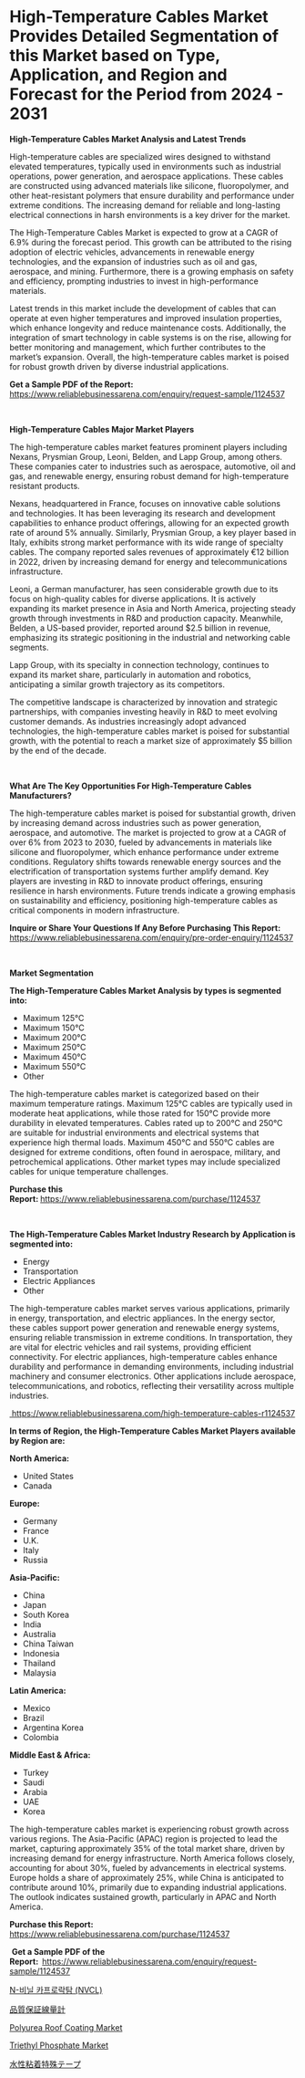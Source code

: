 <p><h1>High-Temperature Cables Market Provides Detailed Segmentation of this Market based on Type, Application, and Region and Forecast for the Period from 2024 - 2031</h1></p><p><strong>High-Temperature Cables Market Analysis and Latest Trends</strong></p>
<p><p>High-temperature cables are specialized wires designed to withstand elevated temperatures, typically used in environments such as industrial operations, power generation, and aerospace applications. These cables are constructed using advanced materials like silicone, fluoropolymer, and other heat-resistant polymers that ensure durability and performance under extreme conditions. The increasing demand for reliable and long-lasting electrical connections in harsh environments is a key driver for the market.</p><p>The High-Temperature Cables Market is expected to grow at a CAGR of 6.9% during the forecast period. This growth can be attributed to the rising adoption of electric vehicles, advancements in renewable energy technologies, and the expansion of industries such as oil and gas, aerospace, and mining. Furthermore, there is a growing emphasis on safety and efficiency, prompting industries to invest in high-performance materials.</p><p>Latest trends in this market include the development of cables that can operate at even higher temperatures and improved insulation properties, which enhance longevity and reduce maintenance costs. Additionally, the integration of smart technology in cable systems is on the rise, allowing for better monitoring and management, which further contributes to the market’s expansion. Overall, the high-temperature cables market is poised for robust growth driven by diverse industrial applications.</p></p>
<p><strong>Get a Sample PDF of the Report:&nbsp;</strong> <a href="https://www.reliablebusinessarena.com/enquiry/request-sample/1124537">https://www.reliablebusinessarena.com/enquiry/request-sample/1124537</a></p>
<p>&nbsp;</p>
<p><strong>High-Temperature Cables Major Market Players</strong></p>
<p><p>The high-temperature cables market features prominent players including Nexans, Prysmian Group, Leoni, Belden, and Lapp Group, among others. These companies cater to industries such as aerospace, automotive, oil and gas, and renewable energy, ensuring robust demand for high-temperature resistant products.</p><p>Nexans, headquartered in France, focuses on innovative cable solutions and technologies. It has been leveraging its research and development capabilities to enhance product offerings, allowing for an expected growth rate of around 5% annually. Similarly, Prysmian Group, a key player based in Italy, exhibits strong market performance with its wide range of specialty cables. The company reported sales revenues of approximately €12 billion in 2022, driven by increasing demand for energy and telecommunications infrastructure.</p><p>Leoni, a German manufacturer, has seen considerable growth due to its focus on high-quality cables for diverse applications. It is actively expanding its market presence in Asia and North America, projecting steady growth through investments in R&D and production capacity. Meanwhile, Belden, a US-based provider, reported around $2.5 billion in revenue, emphasizing its strategic positioning in the industrial and networking cable segments.</p><p>Lapp Group, with its specialty in connection technology, continues to expand its market share, particularly in automation and robotics, anticipating a similar growth trajectory as its competitors.</p><p>The competitive landscape is characterized by innovation and strategic partnerships, with companies investing heavily in R&D to meet evolving customer demands. As industries increasingly adopt advanced technologies, the high-temperature cables market is poised for substantial growth, with the potential to reach a market size of approximately $5 billion by the end of the decade.</p></p>
<p>&nbsp;</p>
<p><strong>What Are The Key Opportunities For High-Temperature Cables Manufacturers?</strong></p>
<p><p>The high-temperature cables market is poised for substantial growth, driven by increasing demand across industries such as power generation, aerospace, and automotive. The market is projected to grow at a CAGR of over 6% from 2023 to 2030, fueled by advancements in materials like silicone and fluoropolymer, which enhance performance under extreme conditions. Regulatory shifts towards renewable energy sources and the electrification of transportation systems further amplify demand. Key players are investing in R&D to innovate product offerings, ensuring resilience in harsh environments. Future trends indicate a growing emphasis on sustainability and efficiency, positioning high-temperature cables as critical components in modern infrastructure.</p></p>
<p><strong>Inquire or Share Your Questions If Any Before Purchasing This Report:</strong> <a href="https://www.reliablebusinessarena.com/enquiry/pre-order-enquiry/1124537">https://www.reliablebusinessarena.com/enquiry/pre-order-enquiry/1124537</a></p>
<p>&nbsp;</p>
<p><strong>Market Segmentation</strong></p>
<p><strong>The High-Temperature Cables Market Analysis by types is segmented into:</strong></p>
<p><ul><li>Maximum 125°C</li><li>Maximum 150°C</li><li>Maximum 200°C</li><li>Maximum 250°C</li><li>Maximum 450°C</li><li>Maximum 550°C</li><li>Other</li></ul></p>
<p><p>The high-temperature cables market is categorized based on their maximum temperature ratings. Maximum 125°C cables are typically used in moderate heat applications, while those rated for 150°C provide more durability in elevated temperatures. Cables rated up to 200°C and 250°C are suitable for industrial environments and electrical systems that experience high thermal loads. Maximum 450°C and 550°C cables are designed for extreme conditions, often found in aerospace, military, and petrochemical applications. Other market types may include specialized cables for unique temperature challenges.</p></p>
<p><strong>Purchase this Report:&nbsp;</strong><a href="https://www.reliablebusinessarena.com/purchase/1124537">https://www.reliablebusinessarena.com/purchase/1124537</a></p>
<p>&nbsp;</p>
<p><strong>The High-Temperature Cables Market Industry Research by Application is segmented into:</strong></p>
<p><ul><li>Energy</li><li>Transportation</li><li>Electric Appliances</li><li>Other</li></ul></p>
<p><p>The high-temperature cables market serves various applications, primarily in energy, transportation, and electric appliances. In the energy sector, these cables support power generation and renewable energy systems, ensuring reliable transmission in extreme conditions. In transportation, they are vital for electric vehicles and rail systems, providing efficient connectivity. For electric appliances, high-temperature cables enhance durability and performance in demanding environments, including industrial machinery and consumer electronics. Other applications include aerospace, telecommunications, and robotics, reflecting their versatility across multiple industries.</p></p>
<p><a href="https://www.reliablebusinessarena.com/high-temperature-cables-r1124537">&nbsp;https://www.reliablebusinessarena.com/high-temperature-cables-r1124537</a></p>
<p><strong>In terms of Region, the High-Temperature Cables Market Players available by Region are:</strong></p>
<p>
    <p> <strong> North America: </strong>
        <ul>
            <li>United States</li>
            <li>Canada</li>
        </ul>
        </p> 
    <p> <strong> Europe: </strong>
        <ul>
            <li>Germany</li>
            <li>France</li>
            <li>U.K.</li>
            <li>Italy</li>
            <li>Russia</li>
        </ul>
        </p> 
    <p> <strong> Asia-Pacific: </strong>
        <ul>
            <li>China</li>
            <li>Japan</li>
            <li>South Korea</li>
            <li>India</li>
            <li>Australia</li>
            <li>China Taiwan</li>
            <li>Indonesia</li>
            <li>Thailand</li>
            <li>Malaysia</li>
        </ul>
        </p> 
    <p> <strong> Latin America: </strong>
        <ul>
            <li>Mexico</li>
            <li>Brazil</li>
            <li>Argentina Korea</li>
            <li>Colombia</li>
        </ul>
        </p> 
    <p> <strong> Middle East & Africa: </strong>
        <ul>
            <li>Turkey</li>
            <li>Saudi</li>
            <li>Arabia</li>
            <li>UAE</li>
            <li>Korea</li>
        </ul>
    </p>
    </p>
<p><p>The high-temperature cables market is experiencing robust growth across various regions. The Asia-Pacific (APAC) region is projected to lead the market, capturing approximately 35% of the total market share, driven by increasing demand for energy infrastructure. North America follows closely, accounting for about 30%, fueled by advancements in electrical systems. Europe holds a share of approximately 25%, while China is anticipated to contribute around 10%, primarily due to expanding industrial applications. The outlook indicates sustained growth, particularly in APAC and North America.</p></p>
<p><strong>Purchase this Report: </strong><a href="https://www.reliablebusinessarena.com/purchase/1124537">https://www.reliablebusinessarena.com/purchase/1124537</a></p>
<p>&nbsp;<strong>Get a Sample PDF of the Report:&nbsp;&nbsp;</strong><a href="https://www.reliablebusinessarena.com/enquiry/request-sample/1124537">https://www.reliablebusinessarena.com/enquiry/request-sample/1124537</a></p>
<p><strong></strong></p>
<p><p><a href="https://medium.com/@austinalvarez1901/%EC%84%B8%EA%B3%84-n-vinyl-caprolactam-nvcl-market-%EC%9D%80-2024%EC%97%90%EC%84%9C-2031%EB%A1%9C-%EC%97%B0%ED%8F%89%EA%B7%A0-%EC%A6%9D%EA%B0%80%EC%9C%A8%EC%9D%84-%EB%B3%B4%EC%9D%BC-%EA%B2%83%EC%9C%BC%EB%A1%9C-%EC%98%88%EC%83%81%EB%90%A9%EB%8B%88%EB%8B%A4-cfd5ddcbefed">N-비닐 카프로락탐 (NVCL)</a></p><p><a href="https://medium.com/@samleite85/quality-assurance-dosimeters-market-%E3%81%AF-%E3%82%B3%E3%82%B9%E3%83%88%E7%AE%A1%E7%90%86%E3%81%A8%E5%8A%B9%E7%8E%87%E5%90%91%E4%B8%8A%E3%82%92%E5%84%AA%E5%85%88%E3%81%97%E3%81%BE%E3%81%99-%E3%81%95%E3%82%89%E3%81%AB-%E5%A0%B1%E5%91%8A%E6%9B%B8%E3%81%AF%E5%B8%82%E5%A0%B4%E3%81%AE%E9%9C%80%E8%A6%81%E9%9D%A2%E3%81%A8%E4%BE%9B%E7%B5%A6%E9%9D%A2%E3%81%AE%E4%B8%A1%E6%96%B9%E3%82%92%E3%82%AB%E3%83%90%E3%83%BC%E3%81%97%E3%81%A6%E3%81%84%E3%81%BE%E3%81%99-quality-1dce12b8f229">品質保証線量計</a></p><p><a href="https://www.linkedin.com/pulse/polyurea-roof-coating-market-research-report-includes-analysis-vbtlf?trackingId=v5oLTtqNTXeCKRjzhpwKUg%3D%3D">Polyurea Roof Coating Market</a></p><p><a href="https://issuu.com/reportprime-2/docs/triethyl-phosphate-market-size-2030_505294166c193e">Triethyl Phosphate Market</a></p><p><a href="https://medium.com/@samleite85/water-based-adhesive-specialty-tapes-market-%E3%81%AF-%E3%82%B3%E3%82%B9%E3%83%88%E7%AE%A1%E7%90%86%E3%81%A8%E5%8A%B9%E7%8E%87%E5%90%91%E4%B8%8A%E3%82%92%E5%84%AA%E5%85%88%E3%81%97%E3%81%BE%E3%81%99-%E3%81%95%E3%82%89%E3%81%AB-%E5%A0%B1%E5%91%8A%E6%9B%B8%E3%81%AF%E5%B8%82%E5%A0%B4%E3%81%AE%E9%9C%80%E8%A6%81%E9%9D%A2%E3%81%A8%E4%BE%9B%E7%B5%A6%E9%9D%A2%E3%81%AE%E4%B8%A1%E6%96%B9%E3%82%92%E3%82%AB%E3%83%90%E3%83%BC%E3%81%97%E3%81%A6%E3%81%84%E3%81%BE%E3%81%99-c4c73bc211d1">水性粘着特殊テープ</a></p></p>